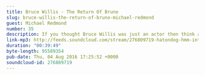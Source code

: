 ```yaml
---
title: Bruce Willis - The Return Of Bruno
slug: bruce-willis-the-return-of-bruno-michael-redmond
guest: Michael Redmond
number: 35
description: If you thought Bruce Willis was just an actor then think again because today we reviewed his 1987 debut album &quot;The Return Of Bruno&quot;. We&#39;re joined by Michael Redmond as we all try to figure out if this is a joke, how it could be stopped in the future and who exactly this &quot;Bruno&quot; really is.
link-mp3: http://feeds.soundcloud.com/stream/276809719-hatondog-hmm-interesting-choice-ep-35-bruce-willis-the-return-of-bruno-feat-michael-redmond.mp3
duration: "00:39:49"
byte-length: 95589354
pub-date: Thu, 04 Aug 2016 17:25:52 +0000
soundcloud-id: 276809719
---
```

